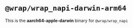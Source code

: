 # `@wrap/wrap_napi-darwin-arm64`

This is the **aarch64-apple-darwin** binary for `@wrap/wrap_napi`
